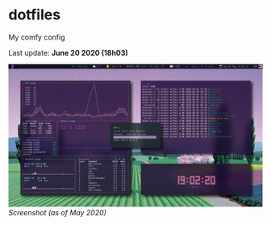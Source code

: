 # dotfiles
My comfy config

Last update: **June 20 2020 (18h03)**

![screenshot](https://github.com/arthurmassanes/dotfiles/blob/master/screenshots/sakura.png)
_Screenshot (as of May 2020)_
